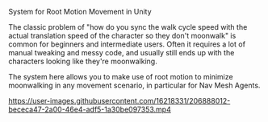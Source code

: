 System for Root Motion Movement in Unity

The classic problem of "how do you sync the walk cycle speed with the actual translation speed of the character so they don't moonwalk" is common for beginners and intermediate users. Often it requires a lot of manual tweaking and messy code, and usually still ends up with the characters looking like they're moonwalking.

The system here allows you to make use of root motion to minimize moonwalking in any movement scenario, in particular for Nav Mesh Agents.






https://user-images.githubusercontent.com/16218331/206888012-bececa47-2a00-46e4-adf5-1a30be097353.mp4

